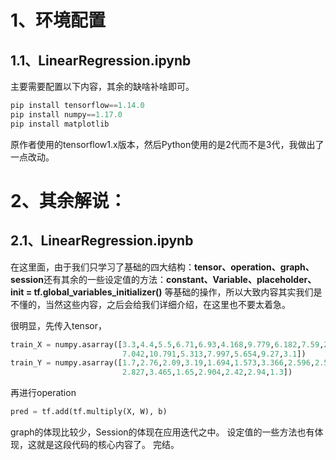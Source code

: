 # 1、环境配置
## 1.1、LinearRegression.ipynb
主要需要配置以下内容，其余的缺啥补啥即可。
```python
pip install tensorflow==1.14.0
pip install numpy==1.17.0
pip install matplotlib
```
原作者使用的tensorflow1.x版本，然后Python使用的是2代而不是3代，我做出了一点改动。


# 2、其余解说：
## 2.1、LinearRegression.ipynb
在这里面，由于我们只学习了基础的四大结构：**tensor、operation、graph、session**还有其余的一些设定值的方法：**constant、Variable、placeholder、init = tf.global_variables_initializer()** 等基础的操作，所以大致内容其实我们是不懂的，当然这些内容，之后会给我们详细介绍，在这里也不要太着急。

很明显，先传入tensor，
```python
train_X = numpy.asarray([3.3,4.4,5.5,6.71,6.93,4.168,9.779,6.182,7.59,2.167,
                         7.042,10.791,5.313,7.997,5.654,9.27,3.1])
train_Y = numpy.asarray([1.7,2.76,2.09,3.19,1.694,1.573,3.366,2.596,2.53,1.221,
                         2.827,3.465,1.65,2.904,2.42,2.94,1.3])
```
再进行operation
```python
pred = tf.add(tf.multiply(X, W), b)
```
graph的体现比较少，Session的体现在应用迭代之中。
设定值的一些方法也有体现，这就是这段代码的核心内容了。
完结。
